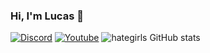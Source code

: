 
### Hi, I'm Lucas 👋
  
[![Discord](	https://img.shields.io/badge/Discord-7289DA?style=for-the-badge&logo=discord&logoColor=white)](https://discord.gg/uBEGzw78cq)
[![Youtube](https://img.shields.io/badge/YouTube-FF0000?style=for-the-badge&logo=youtube&logoColor=white)](https://www.youtube.com/channel/UCrRtRpG9UylSHw2GnZLR0lA)
![hategirls GitHub stats](https://github-readme-stats.vercel.app/api?username=iu6v&show_icons=true&theme=dracula)


